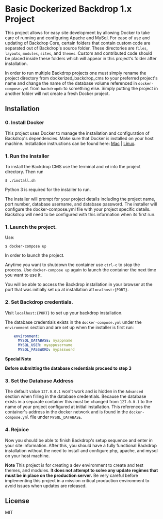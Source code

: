 # Basic Dockerized Backdrop 1.x Project

This project allows for easy site development by allowing Docker to take care of running and configuring Apache and MySql. For ease of use and updating of Backdrop Core, certain folders that contain custom code are separated out of Backdrop's source folder. These directories are `files`, `layouts`, `modules`, `sites`, and `themes`. Custom and contributed code should be placed inside these folders which will appear in this project's folder after installation.

In order to run multiple Backdrop projects one must simply rename the project directory from dockerized_backdrop_cms to your preferred project's name and change the name of the database volume referenced in `docker-compose.yml` from `backdropdb` to something else. Simply putting the project in another folder will not create a fresh Docker project.

## Installation

### 0. Install Docker
This project uses Docker to manage the installation and configuration of Backdrop's dependencies. Make sure that Docker is installed on your host machine. Installation instructions can be found here: [Mac](https://docs.docker.com/v17.12/docker-for-mac/install/)  |  [Linux](https://docs.docker.com/install/linux/docker-ce/ubuntu/).

### 1. Run the installer

To install the Backdrop CMS use the terminal and `cd` into the project directory. Then run

```
$ ./install.sh
```

Python 3 is required for the installer to run.

The installer will prompt for your project details including the project name, port number, database username, and database password. The installer will configure the docker-compose.yml file with your project specific details. Backdrop will need to be configured with this information when its first run.

### 1. Launch the project.

Use:

```
$ docker-compose up
```

In order to launch the project. 

Anytime you want to shutdown the container use `ctrl-c` to stop the process. Use `docker-compose up` again to launch the container the next time you want to use it.

You will be able to access the Backdrop installation in your browser at the port that was initially set up at installation at`localhost:{PORT}`.

### 2. Set Backdrop credentials.

Visit `localhost:{PORT}` to set up your backdrop installation.

The database credentials exists in the `docker-compose.yml` under the `environment` section and are set up when the installer is first run: 

```yml
    environment:
      MYSQL_DATABASE: myappname
      MYSQL_USER: myappusername
      MYSQL_PASSWORD: mypassword
```

**Special Note**

**Before submitting the database credentials proceed to step 3**

### 3. Set the Database Address
The default value `127.0.0.1` won't work and is hidden in the `Advanced` section when filling in the database credentials.
Because the database exists in a separate container this must be changed from `127.0.0.1` to the name of your project configured at initial installation. This references the container's address in the docker network and is found in the `docker-compose.yml` file under `MYSQL_DATABASE`.

### 4. Rejoice
Now you should be able to finish Backdrop's setup sequence and enter in your site information. 
After this, you should have a fully functional Backdrop installation without the need to install and configure php, apache, and mysql on your host machine. 

**Note**
This project is for creating a dev environment to create and test themes, and modules. **It does not attempt to solve any update regimes that must be in place on the production server.** Be very careful before implementing this project in a mission critical production environment to avoid issues when updates are released.

## License
MIT